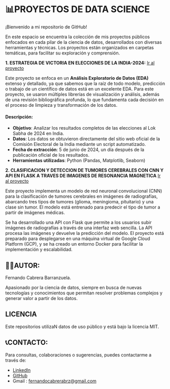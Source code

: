 # 📊**PROYECTOS DE DATA SCIENCE**

¡Bienvenido a mi repositorio de GitHub! 

En este espacio se encuentra la colección de mis proyectos públicos enfocados en cada pilar de la ciencia de datos, desarrollados con diversas herramientas y técnicas. Los proyectos están organizados en carpetas temáticas, para facilitar su exploración y comprensión.

**1. ESTRATEGIA DE VICTORIA EN ELECCIONES DE LA INDIA-2024:** [Ir al proyecto](https://github.com/Ferx096/PROYECTOS_DATA_SCIENCE/tree/master/ESTRATEGIA_VICTORIA_ELECTORAL_INDIA_2024)

Este proyecto se enfoca en un **Análisis Exploratorio de Datos (EDA)** extenso y detallado, ya que sabemos que la raíz de todo modelo, predicción o trabajo de un científico de datos está en un excelente EDA. Para este proyecto, se usaron múltiples librerías de visualización y análisis, además de una revisión bibliográfica profunda, lo que fundamenta cada decisión en el proceso de limpieza y transformación de los datos.
#### Descripción:
- **Objetivo**: Analizar los resultados completos de las elecciones al Lok Sabha de 2024 en India.
- **Datos**: Los datos se obtuvieron directamente del sitio web oficial de la Comisión Electoral de la India mediante un script automatizado.
- **Fecha de extracción**: 5 de junio de 2024, un día después de la publicación oficial de los resultados.
- **Herramientas utilizadas**: Python (Pandas, Matplotlib, Seaborn)

**2. CLASIFICACION Y DETECCION DE TUMORES CEREBRALES CON CNN Y API EN FLASK A TRAVES DE IMAGENES DE RESONANCIA MAGNETICA** [Ir al proyecto](https://github.com/Ferx096/PROYECTOS_DATA_SCIENCE/tree/master/TUMORES_CEREBRALES_MRI)

Este proyecto implementa un modelo de red neuronal convolucional (CNN) para la clasificación de tumores cerebrales en imágenes de radiografías, abarcando tres tipos de tumores (glioma, meningioma, pituitario) y una clase sin tumor. El modelo está entrenado para predecir el tipo de tumor a partir de imágenes médicas.

Se ha desarrollado una API con Flask que permite a los usuarios subir imágenes de radiografías a través de una interfaz web sencilla. La API procesa las imágenes y devuelve la predicción del modelo. El proyecto está preparado para desplegarse en una máquina virtual de Google Cloud Platform (GCP), y se ha creado un entorno Docker para facilitar la implementación y escalabilidad.
  
## 👨‍💻**AUTOR:**
Fernando Cabrera Barranzuela.

Apasionado por la ciencia de datos, siempre en busca de nuevas tecnologías y conocimientos que permitan resolver problemas complejos y generar valor a partir de los datos.

## **LICENCIA**
Este repositorios utilizaN datos de uso público y está bajo la licencia MIT.

## 📞**CONTACTO**:
Para consultas, colaboraciones o sugerencias, puedes contactarme a través de:
- [LinkedIn](https://www.linkedin.com/in/fernando-cabrera-barranzuela/)
- [GitHub](https://github.com/Ferx096)
- Gmail : fernandocabrerabrz@gmail.com
